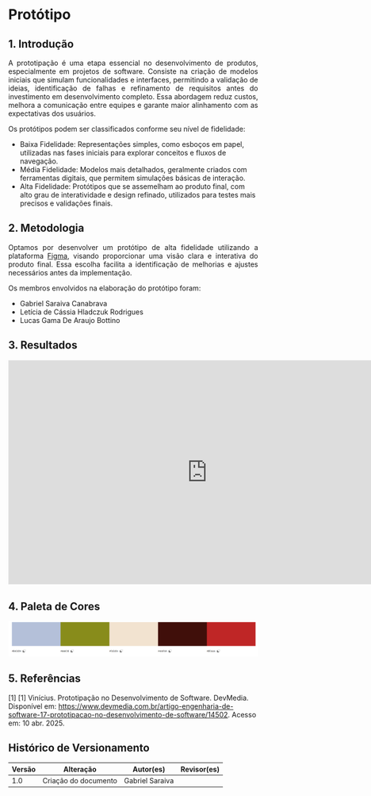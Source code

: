 # Protótipo

## 1. Introdução

<p style="text-align: justify;">
 A prototipação é uma etapa essencial no desenvolvimento de produtos, especialmente em projetos de software. Consiste na criação de modelos iniciais que simulam funcionalidades e interfaces, permitindo a validação de ideias, identificação de falhas e refinamento de requisitos antes do investimento em desenvolvimento completo. Essa abordagem reduz custos, melhora a comunicação entre equipes e garante maior alinhamento com as expectativas dos usuários.
</p>

Os protótipos podem ser classificados conforme seu nível de fidelidade:

<ul>
<li> Baixa Fidelidade: Representações simples, como esboços em papel, utilizadas nas fases iniciais para explorar conceitos e fluxos de navegação.</li>
<li> Média Fidelidade: Modelos mais detalhados, geralmente criados com ferramentas digitais, que permitem simulações básicas de interação.</li>
<li> Alta Fidelidade: Protótipos que se assemelham ao produto final, com alto grau de interatividade e design refinado, utilizados para testes mais precisos e validações finais.</li>
</ul>

## 2. Metodologia

<p style="text-align: justify;">
Optamos por desenvolver um protótipo de alta fidelidade utilizando a plataforma <a href="figma.com">Figma</a>, visando proporcionar uma visão clara e interativa do produto final. Essa escolha facilita a identificação de melhorias e ajustes necessários antes da implementação.
</p>
Os membros envolvidos na elaboração do protótipo foram:
<ul>
<li>Gabriel Saraiva Canabrava</li>
<li>Letícia de Cássia Hladczuk Rodrigues</li>
<li>Lucas Gama De Araujo Bottino</li>
</ul>

## 3. Resultados

<iframe style="border: 1px solid rgba(0, 0, 0, 0.1);" width="800" height="450" src="https://www.figma.com/proto/32O4uTBCfRh2z1EiprOExd/EuMeAmo?node-id=30-1927&p=f&t=8oer5GsM7puegVqs-1&scaling=contain&content-scaling=fixed&page-id=30%3A20&starting-point-node-id=30%3A1927" allowfullscreen></iframe>

## 4. Paleta de Cores

![Paleta de Cores](../assets/prototipação/paleta.png)


## 5. Referências

[1] [1] Vinícius. Prototipação no Desenvolvimento de Software. DevMedia. Disponível em: https://www.devmedia.com.br/artigo-engenharia-de-software-17-prototipacao-no-desenvolvimento-de-software/14502. Acesso em: 10 abr. 2025.

## Histórico de Versionamento

| Versão | Alteração                 | Autor(es)      | Revisor(es)   |
| ------ | ------------------------- | -------------- | ------------- |
| 1.0    | Criação do documento      | Gabriel Saraiva    |  |
